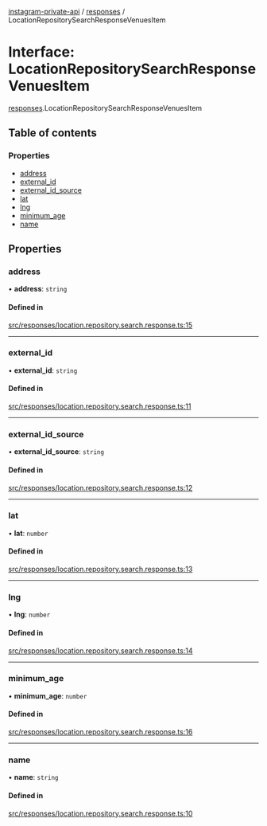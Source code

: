 [instagram-private-api](../../README.md) / [responses](../../modules/responses.md) / LocationRepositorySearchResponseVenuesItem

# Interface: LocationRepositorySearchResponseVenuesItem

[responses](../../modules/responses.md).LocationRepositorySearchResponseVenuesItem

## Table of contents

### Properties

- [address](LocationRepositorySearchResponseVenuesItem.md#address)
- [external\_id](LocationRepositorySearchResponseVenuesItem.md#external_id)
- [external\_id\_source](LocationRepositorySearchResponseVenuesItem.md#external_id_source)
- [lat](LocationRepositorySearchResponseVenuesItem.md#lat)
- [lng](LocationRepositorySearchResponseVenuesItem.md#lng)
- [minimum\_age](LocationRepositorySearchResponseVenuesItem.md#minimum_age)
- [name](LocationRepositorySearchResponseVenuesItem.md#name)

## Properties

### address

• **address**: `string`

#### Defined in

[src/responses/location.repository.search.response.ts:15](https://github.com/Nerixyz/instagram-private-api/blob/b3351b9/src/responses/location.repository.search.response.ts#L15)

___

### external\_id

• **external\_id**: `string`

#### Defined in

[src/responses/location.repository.search.response.ts:11](https://github.com/Nerixyz/instagram-private-api/blob/b3351b9/src/responses/location.repository.search.response.ts#L11)

___

### external\_id\_source

• **external\_id\_source**: `string`

#### Defined in

[src/responses/location.repository.search.response.ts:12](https://github.com/Nerixyz/instagram-private-api/blob/b3351b9/src/responses/location.repository.search.response.ts#L12)

___

### lat

• **lat**: `number`

#### Defined in

[src/responses/location.repository.search.response.ts:13](https://github.com/Nerixyz/instagram-private-api/blob/b3351b9/src/responses/location.repository.search.response.ts#L13)

___

### lng

• **lng**: `number`

#### Defined in

[src/responses/location.repository.search.response.ts:14](https://github.com/Nerixyz/instagram-private-api/blob/b3351b9/src/responses/location.repository.search.response.ts#L14)

___

### minimum\_age

• **minimum\_age**: `number`

#### Defined in

[src/responses/location.repository.search.response.ts:16](https://github.com/Nerixyz/instagram-private-api/blob/b3351b9/src/responses/location.repository.search.response.ts#L16)

___

### name

• **name**: `string`

#### Defined in

[src/responses/location.repository.search.response.ts:10](https://github.com/Nerixyz/instagram-private-api/blob/b3351b9/src/responses/location.repository.search.response.ts#L10)
